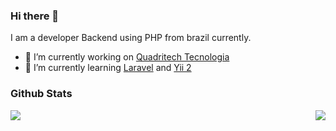 ### Hi there 👋

I am a developer Backend using PHP from brazil currently.

- 🔭 I’m currently working on [Quadritech Tecnologia](http://quadritech.com.br/)
- 🌱 I’m currently learning [Laravel](https://laravel.com/) and [Yii 2](https://www.yiiframework.com/)

### Github Stats

<img align='left' src="https://github-readme-stats.vercel.app/api/top-langs/?username=yurineves92&hide=TeX&layout=compact">
<img align='right' src="https://github-readme-stats.vercel.app/api?username=yurineves92&show_icons=true">

